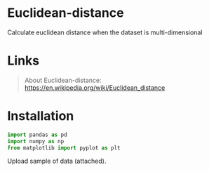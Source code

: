 # Euclidean-distance
Calculate euclidean distance when the dataset is multi-dimensional

# Links
> About Euclidean-distance: https://en.wikipedia.org/wiki/Euclidean_distance

# Installation
```python
import pandas as pd
import numpy as np
from matplotlib import pyplot as plt
```
Upload sample of data (attached). 
